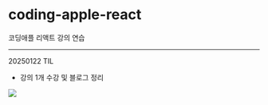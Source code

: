# coding-apple-react

코딩애플 리액트 강의 연습

---

20250122 TIL 

- 강의 1개 수강 및 블로그 정리





<img src="https://img.shields.io/badge/React.js-61DAFB?style=for-the-badge&logo=react&logoColor=white">
